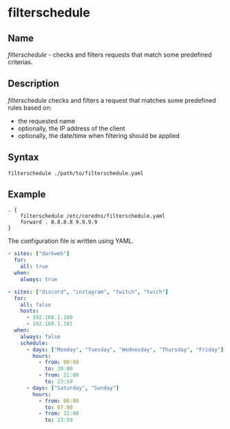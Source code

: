 # filterschedule

## Name

*filterschedule* - checks and filters requests that match some predefined criterias.

## Description

*filterschedule* checks and filters a request that matches some predefined rules based on:
* the requested name
* optionally, the IP address of the client
* optionally, the date/time when filtering should be applied

## Syntax

~~~
filterschedule ./path/to/filterschedule.yaml
~~~

## Example

~~~ corefile
. {
	filterschedule /etc/coredns/filterschedule.yaml
    forward . 8.8.8.8 9.9.9.9
}
~~~

The configuration file is written using YAML.
~~~ yaml
- sites: ["darkweb"]
  for:
    all: true
  when:
    always: true

- sites: ["discord", "instagram", "twitch", "twich"]
  for:
    all: false
    hosts:
      - 192.168.1.100
      - 192.168.1.101
  when:
    always: false
    schedule:
      - days: ["Monday", "Tuesday", "Wednesday", "Thursday", "Friday"]
        hours:
          - from: 00:00
            to: 20:00
          - from: 21:00
            to: 23:59
      - days: ["Saturday", "Sunday"]
        hours:
          - from: 00:00
            to: 07:00
          - from: 21:00
            to: 23:59
~~~
